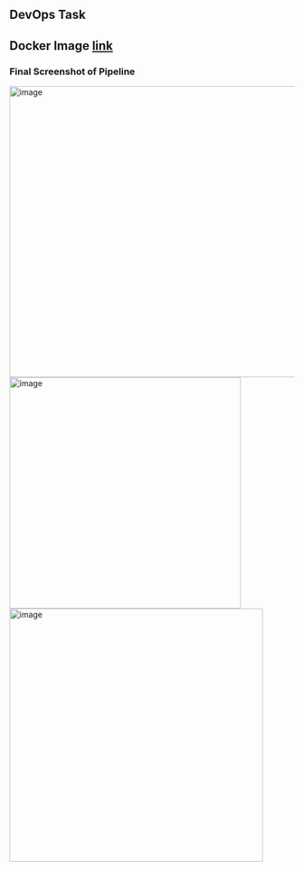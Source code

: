 ## DevOps Task

## Docker Image [link](https://hub.docker.com/repository/docker/krishks1234/guvi-task/general)


### Final Screenshot of Pipeline

<img width="515" alt="image" src="https://user-images.githubusercontent.com/71367204/267932949-aff3b7e7-36fd-4a90-a378-d09bc445856b.png">  
<img width="409" alt="image" src="https://user-images.githubusercontent.com/71367204/267933208-4aaab404-b5da-40c7-b6f3-915dde481942.png">  
<img width="448" alt="image" src="https://user-images.githubusercontent.com/71367204/267933415-c4caea3b-0eb5-41bd-9c79-1118821070df.png">  

